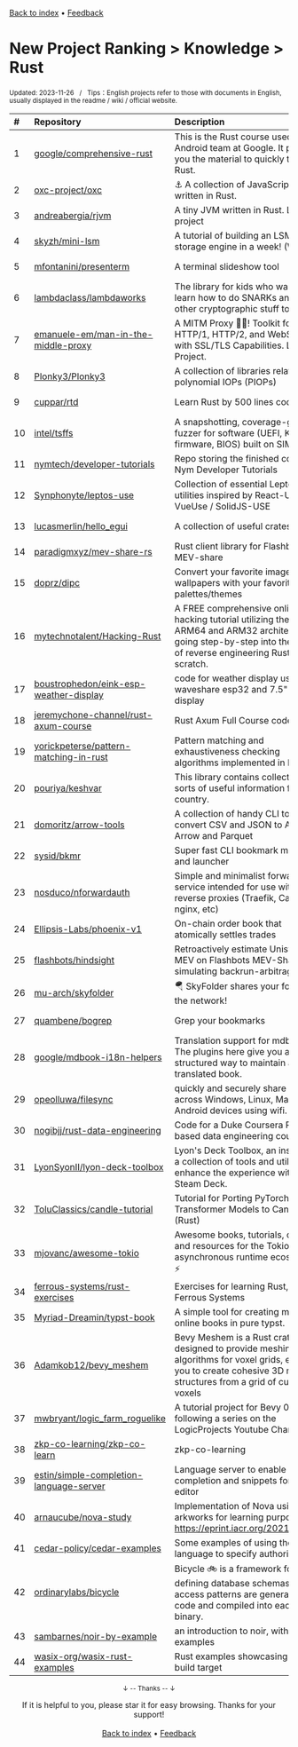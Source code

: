<a href="https://github.com/GrowingGit/GitHub-English-Top-Charts#github-english-top-charts">Back to index</a> • <a href="/content/docs/feedback.md">Feedback</a>

# New Project Ranking > Knowledge > Rust
<sub>Updated: 2023-11-26&nbsp;&nbsp;&nbsp;/&nbsp;&nbsp;&nbsp;Tips：English projects refer to those with documents in English, usually displayed in the readme / wiki / official website.</sub>

|#|Repository|Description|Stars|Updated|Created|
|:-|:-|:-|:-|:-|:-|
|1|[google/comprehensive-rust](https://github.com/google/comprehensive-rust)|This is the Rust course used by the Android team at Google. It provides you the material to quickly teach Rust.|22307|2023-11-25|2022-12-21|
|2|[oxc-project/oxc](https://github.com/oxc-project/oxc)|⚓ A collection of JavaScript tools written in Rust.|4036|2023-11-25|2023-02-09|
|3|[andreabergia/rjvm](https://github.com/andreabergia/rjvm)|A tiny JVM written in Rust. Learning project|1319|2023-09-25|2023-02-11|
|4|[skyzh/mini-lsm](https://github.com/skyzh/mini-lsm)|A tutorial of building an LSM-Tree storage engine in a week! (WIP)|1268|2023-11-07|2022-12-23|
|5|[mfontanini/presenterm](https://github.com/mfontanini/presenterm)|A terminal slideshow tool|460|2023-11-24|2023-08-27|
|6|[lambdaclass/lambdaworks](https://github.com/lambdaclass/lambdaworks)|The library for kids who wanna learn how to do SNARKs and learn other cryptographic stuff too|422|2023-11-25|2023-01-16|
|7|[emanuele-em/man-in-the-middle-proxy](https://github.com/emanuele-em/man-in-the-middle-proxy)|A MITM Proxy 🧑‍💻! Toolkit for HTTP/1, HTTP/2, and WebSockets with SSL/TLS Capabilities. Learning Project.|305|2023-10-26|2023-01-19|
|8|[Plonky3/Plonky3](https://github.com/Plonky3/Plonky3)|A collection of libraries related to polynomial IOPs (PIOPs)|221|2023-11-24|2023-03-30|
|9|[cuppar/rtd](https://github.com/cuppar/rtd)|Learn Rust by 500 lines code|213|2023-09-05|2023-07-24|
|10|[intel/tsffs](https://github.com/intel/tsffs)|A snapshotting, coverage-guided fuzzer for software (UEFI, Kernel, firmware, BIOS) built on SIMICS|212|2023-11-22|2023-09-12|
|11|[nymtech/developer-tutorials](https://github.com/nymtech/developer-tutorials)|Repo storing the finished code for Nym Developer Tutorials |172|2023-11-02|2022-12-05|
|12|[Synphonyte/leptos-use](https://github.com/Synphonyte/leptos-use)|Collection of essential Leptos utilities inspired by React-Use / VueUse / SolidJS-USE|150|2023-11-24|2023-05-12|
|13|[lucasmerlin/hello_egui](https://github.com/lucasmerlin/hello_egui)|A collection of useful crates for egui|150|2023-11-08|2022-12-19|
|14|[paradigmxyz/mev-share-rs](https://github.com/paradigmxyz/mev-share-rs)|Rust client library for Flashbots MEV-share|137|2023-10-22|2023-04-23|
|15|[doprz/dipc](https://github.com/doprz/dipc)|Convert your favorite images and wallpapers with your favorite color palettes/themes|130|2023-08-10|2023-04-15|
|16|[mytechnotalent/Hacking-Rust](https://github.com/mytechnotalent/Hacking-Rust)|A  FREE comprehensive online Rust hacking tutorial utilizing the x64, ARM64 and ARM32 architectures going step-by-step into the world of reverse engineering Rust from scratch.|127|2023-11-11|2023-05-05|
|17|[boustrophedon/eink-esp-weather-display](https://github.com/boustrophedon/eink-esp-weather-display)|code for weather display using waveshare esp32 and 7.5" epaper display|112|2023-11-09|2023-08-31|
|18|[jeremychone-channel/rust-axum-course](https://github.com/jeremychone-channel/rust-axum-course)|Rust Axum Full Course code.|109|2023-11-21|2023-04-09|
|19|[yorickpeterse/pattern-matching-in-rust](https://github.com/yorickpeterse/pattern-matching-in-rust)|Pattern matching and exhaustiveness checking algorithms implemented in Rust|102|2023-10-22|2023-03-16|
|20|[pouriya/keshvar](https://github.com/pouriya/keshvar)|This library contains collection of all sorts of useful information for every country.|98|2023-07-03|2023-03-19|
|21|[domoritz/arrow-tools](https://github.com/domoritz/arrow-tools)|A collection of handy CLI tools to convert CSV and JSON to Apache Arrow and Parquet|94|2023-11-20|2023-02-02|
|22|[sysid/bkmr](https://github.com/sysid/bkmr)|Super fast CLI bookmark manager and launcher|93|2023-10-10|2023-01-14|
|23|[nosduco/nforwardauth](https://github.com/nosduco/nforwardauth)|Simple and minimalist forward auth service intended for use with reverse proxies (Traefik, Caddy, nginx, etc)|91|2023-11-02|2023-03-19|
|24|[Ellipsis-Labs/phoenix-v1](https://github.com/Ellipsis-Labs/phoenix-v1)|On-chain order book that atomically settles trades|90|2023-11-21|2023-02-13|
|25|[flashbots/hindsight](https://github.com/flashbots/hindsight)|Retroactively estimate Uniswap-ish MEV on Flashbots MEV-Share by simulating backrun-arbitrages.|89|2023-11-15|2023-07-03|
|26|[mu-arch/skyfolder](https://github.com/mu-arch/skyfolder)|🪂 SkyFolder shares your folders on the network!|88|2023-10-10|2023-05-20|
|27|[quambene/bogrep](https://github.com/quambene/bogrep)|Grep your bookmarks|86|2023-11-23|2023-07-23|
|28|[google/mdbook-i18n-helpers](https://github.com/google/mdbook-i18n-helpers)|Translation support for mdbook. The plugins here give you a structured way to maintain a translated book.|83|2023-11-17|2023-03-21|
|29|[opeolluwa/filesync](https://github.com/opeolluwa/filesync)|quickly and securely share files across Windows, Linux, Mac and Android devices using wifi. |76|2023-10-13|2023-03-20|
|30|[nogibjj/rust-data-engineering](https://github.com/nogibjj/rust-data-engineering)|Code for a Duke Coursera Rust-based data engineering course|73|2023-10-11|2023-05-19|
|31|[LyonSyonII/lyon-deck-toolbox](https://github.com/LyonSyonII/lyon-deck-toolbox)|Lyon's Deck Toolbox, an installer for a collection of tools and utilities to enhance the experience with the Steam Deck.|70|2023-06-06|2022-11-28|
|32|[ToluClassics/candle-tutorial](https://github.com/ToluClassics/candle-tutorial)|Tutorial for Porting PyTorch Transformer Models to Candle (Rust)|66|2023-11-02|2023-10-13|
|33|[mjovanc/awesome-tokio](https://github.com/mjovanc/awesome-tokio)|Awesome books, tutorials, courses, and resources for the Tokio asynchronous runtime ecosystem. ⚡|63|2023-10-11|2023-10-09|
|34|[ferrous-systems/rust-exercises](https://github.com/ferrous-systems/rust-exercises)|Exercises for learning Rust, by Ferrous Systems|63|2023-11-01|2023-04-25|
|35|[Myriad-Dreamin/typst-book](https://github.com/Myriad-Dreamin/typst-book)|A simple tool for creating modern online books in pure typst.|50|2023-11-21|2023-05-06|
|36|[Adamkob12/bevy_meshem](https://github.com/Adamkob12/bevy_meshem)|Bevy Meshem is a Rust crate designed to provide meshing algorithms for voxel grids, enabling you to create cohesive 3D mesh structures from a grid of cubic voxels|45|2023-11-22|2023-08-11|
|37|[mwbryant/logic_farm_roguelike](https://github.com/mwbryant/logic_farm_roguelike)|A tutorial project for Bevy 0.11 following a series on the LogicProjects Youtube Channel|44|2023-09-14|2023-07-11|
|38|[zkp-co-learning/zkp-co-learn](https://github.com/zkp-co-learning/zkp-co-learn)|zkp-co-learning|44|2023-10-25|2023-02-10|
|39|[estin/simple-completion-language-server](https://github.com/estin/simple-completion-language-server)|Language server to enable word completion and snippets for Helix editor|41|2023-11-14|2023-06-14|
|40|[arnaucube/nova-study](https://github.com/arnaucube/nova-study)|Implementation of Nova using arkworks for learning purposes. https://eprint.iacr.org/2021/370.pdf|40|2023-05-31|2023-04-18|
|41|[cedar-policy/cedar-examples](https://github.com/cedar-policy/cedar-examples)|Some examples of using the Cedar language to specify authorization|40|2023-11-16|2023-04-18|
|42|[ordinarylabs/bicycle](https://github.com/ordinarylabs/bicycle)|Bicycle 🚲 is a framework for defining database schemas whose access patterns are generated as code and compiled into each server binary. |38|2023-09-21|2023-07-21|
|43|[sambarnes/noir-by-example](https://github.com/sambarnes/noir-by-example)|an introduction to noir, with simple examples|38|2023-11-25|2023-06-12|
|44|[wasix-org/wasix-rust-examples](https://github.com/wasix-org/wasix-rust-examples)|Rust examples showcasing wasix build target|37|2023-10-17|2023-05-26|

<div align="center">
    <p><sub>↓ -- Thanks -- ↓</sub></p>
    If it is helpful to you, please star it for easy browsing. Thanks for your support!
</div>

<br/>

<div align="center"><a href="https://github.com/GrowingGit/GitHub-English-Top-Charts#github-english-top-charts">Back to index</a> • <a href="/content/docs/feedback.md">Feedback</a></div>
